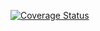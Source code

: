 [![Coverage Status](https://coveralls.io/repos/github/Imaraika/backend-blog-api/badge.svg)](https://coveralls.io/github/Imaraika/backend-blog-api)
